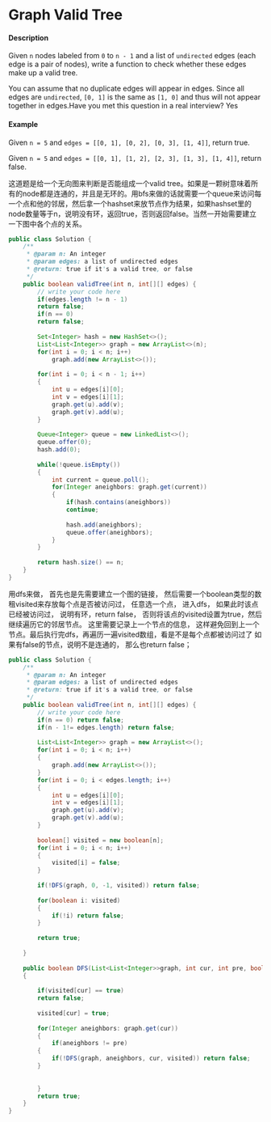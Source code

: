 # Graph Valid Tree

#### Description

Given `n` nodes labeled from `0` to `n - 1` and a list of `undirected` edges \(each edge is a pair of nodes\), write a function to check whether these edges make up a valid tree.

You can assume that no duplicate edges will appear in edges. Since all edges are `undirected`, `[0, 1]` is the same as `[1, 0]` and thus will not appear together in edges.Have you met this question in a real interview?  Yes

#### Example

Given `n = 5` and `edges = [[0, 1], [0, 2], [0, 3], [1, 4]]`, return true.

Given `n = 5` and `edges = [[0, 1], [1, 2], [2, 3], [1, 3], [1, 4]]`, return false.

这道题是给一个无向图来判断是否能组成一个valid tree。如果是一颗树意味着所有的node都是连通的，并且是无环的。用bfs来做的话就需要一个queue来访问每一个点和他的邻居，然后拿一个hashset来放节点作为结果，如果hashset里的node数量等于n，说明没有环，返回true，否则返回false。当然一开始需要建立一下图中各个点的关系。

```java
public class Solution {
    /**
     * @param n: An integer
     * @param edges: a list of undirected edges
     * @return: true if it's a valid tree, or false
     */
    public boolean validTree(int n, int[][] edges) {
        // write your code here
        if(edges.length != n - 1)
        return false;
        if(n == 0)
        return false;
        
        Set<Integer> hash = new HashSet<>();
        List<List<Integer>> graph = new ArrayList<>(n);
        for(int i = 0; i < n; i++)
            graph.add(new ArrayList<>());
            
        for(int i = 0; i < n - 1; i++)
        {
            int u = edges[i][0];
            int v = edges[i][1];
            graph.get(u).add(v);
            graph.get(v).add(u);
        }
        
        Queue<Integer> queue = new LinkedList<>();
        queue.offer(0);
        hash.add(0);
        
        while(!queue.isEmpty())
        {
            int current = queue.poll();
            for(Integer aneighbors: graph.get(current))
            {
                if(hash.contains(aneighbors))
                continue;
                
                hash.add(aneighbors);
                queue.offer(aneighbors);
            }
        }
        
        return hash.size() == n;
    }
}
```

用dfs来做， 首先也是先需要建立一个图的链接， 然后需要一个boolean类型的数租visited来存放每个点是否被访问过， 任意选一个点， 进入dfs， 如果此时该点已经被访问过， 说明有环，return false， 否则将该点的visited设置为true，然后继续遍历它的邻居节点。 这里需要记录上一个节点的信息， 这样避免回到上一个节点。最后执行完dfs，再遍历一遍visited数组，看是不是每个点都被访问过了 如果有false的节点，说明不是连通的， 那么也return false；

```java
public class Solution {
    /**
     * @param n: An integer
     * @param edges: a list of undirected edges
     * @return: true if it's a valid tree, or false
     */
    public boolean validTree(int n, int[][] edges) {
        // write your code here
        if(n == 0) return false;
        if(n - 1!= edges.length) return false;
        
        List<List<Integer>> graph = new ArrayList<>();
        for(int i = 0; i < n; i++)
        {
            graph.add(new ArrayList<>());
        }
        for(int i = 0; i < edges.length; i++)
        {
            int u = edges[i][0];
            int v = edges[i][1];
            graph.get(u).add(v);
            graph.get(v).add(u);
        }
        
        boolean[] visited = new boolean[n];
        for(int i = 0; i < n; i++)
        {
            visited[i] = false;
        }
        
        if(!DFS(graph, 0, -1, visited)) return false;
        
        for(boolean i: visited)
        {
            if(!i) return false;
        }
        
        return true;
        
    }
    
    public boolean DFS(List<List<Integer>>graph, int cur, int pre, boolean[] visited)
    {
    
        if(visited[cur] == true)
        return false;
        
        visited[cur] = true;
        
        for(Integer aneighbors: graph.get(cur))
        {
            if(aneighbors != pre)
        {
            if(!DFS(graph, aneighbors, cur, visited)) return false;
        }
            
            
        }
        return true;
    }
}
```

